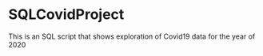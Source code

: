 # SQLCovidProject
This is an SQL script that shows exploration of Covid19 data for the year of 2020
